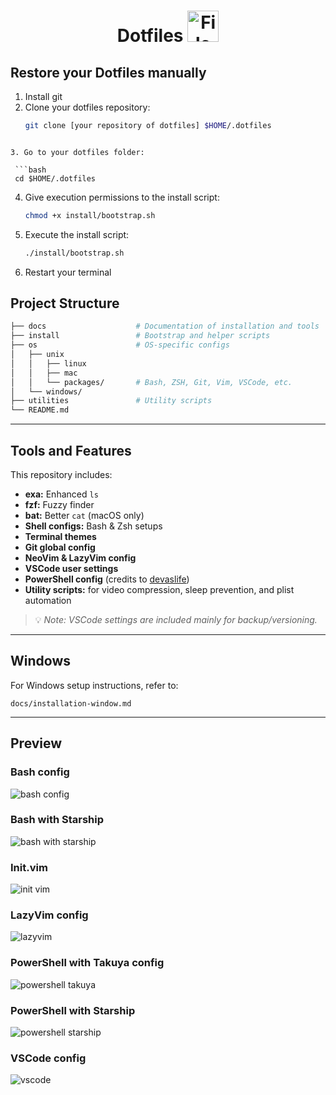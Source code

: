 <h1 align="center">
  Dotfiles
  <img src="https://blog.zachinachshon.com/assets/images/localdev/dotfiles/dotfiles-blog-220x230.png" alt="File" width="50" height="50">
</h1>

## Restore your Dotfiles manually

1. Install git
2. Clone your dotfiles repository:
   ```bash
   git clone [your repository of dotfiles] $HOME/.dotfiles
  ```

3. Go to your dotfiles folder:

   ```bash
   cd $HOME/.dotfiles
   ```
4. Give execution permissions to the install script:

   ```bash
   chmod +x install/bootstrap.sh
   ```
5. Execute the install script:

   ```bash
   ./install/bootstrap.sh
   ```
6. Restart your terminal


## Project Structure

```bash
├── docs                    # Documentation of installation and tools
├── install                 # Bootstrap and helper scripts
├── os                      # OS-specific configs
│   ├── unix
│   │   ├── linux
│   │   ├── mac
│   │   └── packages/       # Bash, ZSH, Git, Vim, VSCode, etc.
│   └── windows/
├── utilities               # Utility scripts
└── README.md
```

---

## Tools and Features

This repository includes:

* **exa:** Enhanced `ls`
* **fzf:** Fuzzy finder
* **bat:** Better `cat` (macOS only)
* **Shell configs:** Bash & Zsh setups
* **Terminal themes**
* **Git global config**
* **NeoVim & LazyVim config**
* **VSCode user settings**
* **PowerShell config** (credits to [devaslife](https://github.com/craftzdog))
* **Utility scripts:** for video compression, sleep prevention, and plist automation

> 💡 *Note: VSCode settings are included mainly for backup/versioning.*

---

## Windows

For Windows setup instructions, refer to:

```
docs/installation-window.md
```

---

## Preview

### Bash config

![bash config](https://i.ibb.co/YNZX005/Screenshot-2024-04-22-at-11-05-43-AM.png)

### Bash with Starship

![bash with starship](https://i.ibb.co/RbbFQS4/Screenshot-2024-01-11-at-12-40-44-PM.png)

### Init.vim

![init vim](https://i.ibb.co/8DZ8RFB/Screenshot-2024-04-22-at-11-08-08-AM.png)

### LazyVim config

![lazyvim](https://i.ibb.co/XCsrZFN/Screenshot-2024-01-11-at-12-42-49-PM.png)

### PowerShell with Takuya config

![powershell takuya](https://i.ibb.co/Jzr0387/img1.png)

### PowerShell with Starship

![powershell starship](https://i.ibb.co/YDmRCMg/terminal.png)

### VSCode config

![vscode](https://i.ibb.co/94rX2Mp/Screenshot-2024-04-22-at-11-46-39-AM.png)


